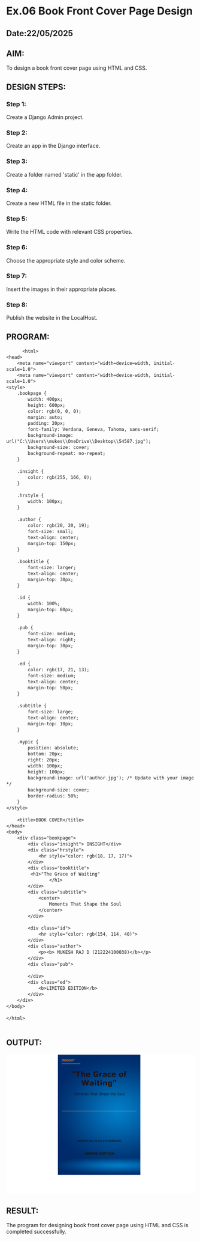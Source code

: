 # Ex.06 Book Front Cover Page Design
## Date:22/05/2025

## AIM:
To design a book front cover page using HTML and CSS.

## DESIGN STEPS:

### Step 1:
Create a Django Admin project.

### Step 2:
Create an app in the Django interface.

### Step 3:
Create a folder named 'static' in the app folder.

### Step 4:
Create a new HTML file in the static folder.

### Step 5:
Write the HTML code with relevant CSS properties.

### Step 6:
Choose the appropriate style and color scheme.

### Step 7:
Insert the images in their appropriate places.

### Step 8:
Publish the website in the LocalHost.

## PROGRAM:
```
      <html>
<head>
    <meta name="viewport" content="width=device=width, initial-scale=1.0">
    <meta name="viewport" content="width=device-width, initial-scale=1.0">
<style>
    .bookpage {
        width: 400px;
        height: 600px;
        color: rgb(0, 0, 0);
        margin: auto;
        padding: 20px;
        font-family: Verdana, Geneva, Tahoma, sans-serif;
        background-image: url("C:\\Users\\mukes\\OneDrive\\Desktop\\54587.jpg"); 
        background-size: cover;
        background-repeat: no-repeat;
    }

    .insight {
        color: rgb(255, 166, 0);
    }

    .hrstyle {
        width: 100px;
    }

    .author {
        color: rgb(20, 20, 19);
        font-size: small;
        text-align: center;
        margin-top: 150px;
    }

    .booktitle {
        font-size: larger;
        text-align: center;
        margin-top: 30px;
    }

    .id {
        width: 100%;
        margin-top: 80px;
    }

    .pub {
        font-size: medium;
        text-align: right;
        margin-top: 30px;
    }

    .ed {
        color: rgb(17, 21, 13);
        font-size: medium;
        text-align: center;
        margin-top: 50px;
    }

    .subtitle {
        font-size: large;
        text-align: center;
        margin-top: 10px;
    }

    .mypic {
        position: absolute;
        bottom: 20px;
        right: 20px;
        width: 100px;
        height: 100px;
        background-image: url('author.jpg'); /* Update with your image */
        background-size: cover;
        border-radius: 50%;
    }
</style>

    <title>BOOK COVER</title>
</head>
<body>
    <div class="bookpage">
        <div class="insight"> INSIGHT</div>
        <div class="hrstyle">
            <hr style="color: rgb(18, 17, 17)">
        </div>
        <div class="booktitle">
         <h1>"The Grace of Waiting"
                </h1>
        </div>
        <div class="subtitle">
            <center>
                Moments That Shape the Soul
            </center>
        </div>
       
        <div class="id">
            <hr style="color: rgb(154, 114, 40)">
        </div>
        <div class="author">
            <p><b> MUKESH RAJ D (212224100038)</b></p>
        </div>
        <div class="pub">
            
        </div>
        <div class="ed">
            <b>LIMITED EDITION</b>
        </div>
    </div>
</body>

</html>
       

```

## OUTPUT:
![alt text](<Screenshot 2025-05-22 091723.png>)

## RESULT:
The program for designing book front cover page using HTML and CSS is completed successfully.
